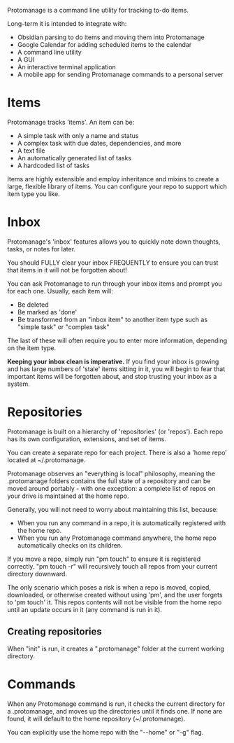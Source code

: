 Protomanage is a command line utility for tracking to-do items.

Long-term it is intended to integrate with:
- Obsidian parsing to do items and moving them into Protomanage
- Google Calendar for adding scheduled items to the calendar
- A command line utility
- A GUI
- An interactive terminal application
- A mobile app for sending Protomanage commands to a personal server

# Items
Protomanage tracks 'items'. An item can be:
- A simple task with only a name and status
- A complex task with due dates, dependencies, and more
- A text file
- An automatically generated list of tasks
- A hardcoded list of tasks

Items are highly extensible and employ inheritance and mixins to create a large, flexible library of items.
You can configure your repo to support which item type you like.

# Inbox
Protomanage's 'inbox' features allows you to quickly note down thoughts, tasks, or notes for later.

You should FULLY clear your inbox FREQUENTLY to ensure you can trust that items in it will not be forgotten about!

You can ask Protomanage to run through your inbox items and prompt you for each one. Usually, each item will:
- Be deleted
- Be marked as 'done'
- Be transformed from an "inbox item" to another item type such as "simple task" or "complex task"

The last of these will often require you to enter more information, depending on the item type.

**Keeping your inbox clean is imperative.** If you find your inbox is growing and has large numbers of 'stale' items sitting in it, you will begin to fear that important items will be forgotten about, and stop trusting your inbox as a system.

# Repositories
Protomanage is built on a hierarchy of 'repositories' (or 'repos'). Each repo has its own configuration, extensions, and set of items.

You can create a separate repo for each project. There is also a 'home repo' located at ~/.protomanage.

Protomanage observes an "everything is local" philosophy, meaning the .protomanage folders contains the full state of a repository and can be moved around portably - with one exception: a complete list of repos on your drive is maintained at the home repo.

Generally, you will not need to worry about maintaining this list, because:
- When you run any command in a repo, it is automatically registered with the home repo.
- When you run any Protomanage command anywhere, the home repo automatically checks on its children.

If you move a repo, simply run "pm touch" to ensure it is registered correctly.
"pm touch -r" will recursively touch all repos from your current directory downward.

The only scenario which poses a risk is when a repo is moved, copied, downloaded, or otherwise created without using 'pm', and the user forgets to 'pm touch' it. This repos contents will not be visible from the home repo until an update occurs in it (any command is run in it).

## Creating repositories
When "init" is run, it creates a ".protomanage" folder at the current working directory.


# Commands
When any Protomanage command is run, it checks the current directory for a .protomanage, and moves up the directories until it finds one. If none are found, it will default to the home repository (~/.protomanage).

You can explicitly use the home repo with the "--home" or "-g" flag.